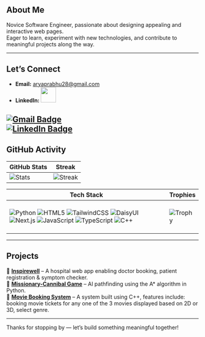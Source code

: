 ## About Me  
Novice Software Engineer, passionate about designing appealing and interactive web pages.  
Eager to learn, experiment with new technologies, and contribute to meaningful projects along the way.

---

##  Let’s Connect
- **Email:** [aryaprabhu28@gmail.com](mailto:aryaprabhu28@gmail.com)  
- **LinkedIn:** <a href="https://www.linkedin.com/in/arya-prabhu/">
  <img src="https://cdn-icons-png.flaticon.com/512/174/174857.png" width="40" height="40">
</a>

[![Gmail Badge](https://img.shields.io/badge/Gmail-D14836?style=for-the-badge&logo=gmail&logoColor=white)](mailto:aryaprabhu28@gmail.com)  
[![LinkedIn Badge](https://img.shields.io/badge/LinkedIn-0077B5?style=for-the-badge&logo=linkedin&logoColor=white)](https://www.linkedin.com/in/arya-prabhu/)
---

##  GitHub Activity  

<div align="center">


| GitHub Stats | Streak |
|--------------|--------|
| ![Stats](https://github-readme-stats.vercel.app/api?username=Arya2809&show_icons=true&theme=midnight-purple) | ![Streak](https://github-readme-streak-stats.herokuapp.com?user=Arya2809&theme=midnight-purple&hide_border=true) |


| Tech Stack | Trophies |
|------------|----------|
| <div align="left"> <br> ![Python](https://img.shields.io/badge/Python-3776AB?style=for-the-badge&logo=python&logoColor=white) ![HTML5](https://img.shields.io/badge/HTML5-E34F26?style=for-the-badge&logo=html5&logoColor=white) ![TailwindCSS](https://img.shields.io/badge/Tailwind_CSS-06B6D4?style=for-the-badge&logo=tailwindcss&logoColor=white) ![DaisyUI](https://img.shields.io/badge/DaisyUI-5A0EF8?style=for-the-badge&logo=daisyui&logoColor=white) ![Next.js](https://img.shields.io/badge/Next.js-000000?style=for-the-badge&logo=nextdotjs&logoColor=white) ![JavaScript](https://img.shields.io/badge/JavaScript-F7DF1E?style=for-the-badge&logo=javascript&logoColor=black) ![TypeScript](https://img.shields.io/badge/TypeScript-007ACC?style=for-the-badge&logo=typescript&logoColor=white) ![C++](https://img.shields.io/badge/C++-00599C?style=for-the-badge&logo=cplusplus&logoColor=white) <br><br> </div> | ![Trophy](https://github-profile-trophy.vercel.app/?username=Arya2809&theme=algolia&title=Commit,Followers,Repositories,Stars&row=1&column=4&margin-w=30&margin-h=30) |

</div>


---

##  Projects 
🔹 **[Inspirewell](https://github.com/Arya2809/Inspirewell)** – A hospital web app enabling doctor booking, patient registration & symptom checker.   
🔹 **[Missionary-Cannibal Game](https://github.com/Arya2809/missionary-cannibal-game)** – AI pathfinding using the A* algorithm in Python.  
🔹 **[Movie Booking System](https://github.com/Arya2809/Movie-Booking-System)** – A system built using C++, features include: booking movie tickets for any one of the 3 movies displayed based on 2D or 3D, select genre.

---



Thanks for stopping by — let’s build something meaningful together!  
